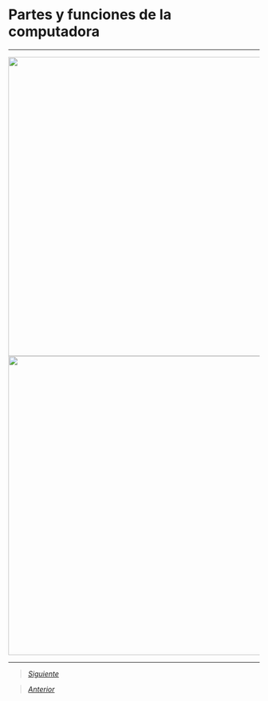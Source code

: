# Partes y funciones de la computadora

----

<img src="Imagenes/6(1).jpg" height="600">
<img src="Imagenes/7(1).jpg" height="600">

----

> [*Siguiente*](Practica4.md)

> [*Anterior*](Practica2.md)
